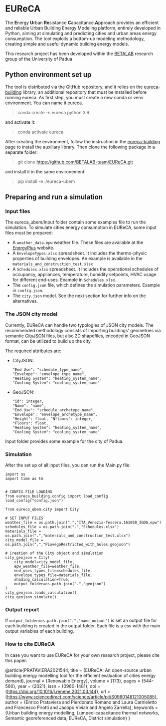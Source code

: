 # EUReCA

The **E**nergy **U**rban **Re**sistance **C**apacitance **A**pproach provides an efficient and reliable Urban Building Energy Modeling platform, entirely developed in Python, aiming at simulating and predicting cities and urban areas energy consumption. The tool exploits a bottom-up modeling methodology, creating simple and useful dynamic building energy models.

This research project has been developed within the [BETALAB](https://research.dii.unipd.it/betalab/) research group of the University of Padua

## Python environment set up
The tool is distributed via the GitHub repository, and it relies on the [eureca-building](https://github.com/BETALAB-team/eureca-building) library, an additional repository that must be installed before running eureca.
As first step, you must create a new conda or venv environment. You can name it eureca.

> conda create -n eureca python 3.9

and activate it:

> conda activate eureca

After creating the environment, follow the instruction in the [eureca-building](https://github.com/BETALAB-team/eureca-building) page to install the auxiliary library.
Then clone the following package in a separate folder:

> git clone https://github.com/BETALAB-team/EUReCA.git

and install it in the same environement:

> pip install -e ./eureca-ubem

## Preparing and run a simulation
### Input files

The eureca_ubem/Input folder contain some examples file to run the simulation. 
To simulate cities energy consumption in EUReCA, some input files must be prepared:
- A `weather_data.epw` weather file. These files are available at the [EnergyPlus](https://www.energyplus.net/weather) website.
- A `EnvelopeTypes.xlsx` spreadsheet. It includes the thermo-physic properties of building envelopes. An example is available in the `materials_and_construction_test.xlsx`
- A `Schedules.xlsx` spreadsheet. It includes the operational schedules of occupancy, appliances, temperature, humidity setpoints, HVAC usage for different end-uses. Example in `Schedules.xlsx`.
- The `config.json` file, which defines the simulation parameters. Example in `config.json`.
- The `city.json` model. See the next section for further info on the alternatives.

### The JSON city model
Currently, EUReCA can handle two typologies of JSON city models. The recommended methodology consists of importing buildings' geometries via semantic [CityJSON](https://www.cityjson.org/) files, but also 2D shapefiles, encoded in GeoJSON format, can be utilized to build up the city.

The required attributes are:
- CityJSON: 
  ```
  "End Use": "schedule_type_name", 
  "Envelope": "envelope_type_name", 
  "Heating System": "heating_system_name", 
  "Cooling System": "cooling_system_name"
  ```
- GeoJSON: 
  ```
  "id": integer, 
  "Name": "name", 
  "End Use": "schedule_archetype_name", 
  "Envelope": "envelope_archetype_name", 
  "Height": float, "Nfloors": integer, 
  "Floors": float, 
  "Heating System": "heating_system_name", 
  "Cooling System": "cooling_system_name"
  ```

Input folder provides some example for the city of Padua.

### Simulation

After the set up of all input files, you can run the Main.py file:

```
import os
import time as tm


# CONFIG FILE LOADING
from eureca_building.config import load_config
load_config("config.json")

from eureca_ubem.city import City

# SET INPUT FILES
weather_file = os.path.join(".","ITA_Venezia-Tessera.161050_IGDG.epw")
schedules_file = os.path.join(".","Schedules.xlsx")
materials_file = os.path.join(".","materials_and_construction_test.xlsx")
city_model_file = os.path.join(".","PiovegoRestricted_with_holes.geojson")

# Creation of the City object and simulation
city_geojson = City(
    city_model=city_model_file,
    epw_weather_file=weather_file,
    end_uses_types_file=schedules_file,
    envelope_types_file=materials_file,
    shading_calculation=True,
    output_folder=os.path.join(".","geojson")
)
city_geojson.loads_calculation()
city_geojson.simulate()
```

### Output report
If `output_folder=os.path.join(".","name_output")` is set an output file for each building is created in the output folder.
Each file is a csv with the main output variables of each building.

### How to cite EUReCA
In case you want to use EUReCA for your own research project, please cite this paper: 

@article{PRATAVIERA2021544,
title = {EUReCA: An open-source urban building energy modelling tool for the efficient evaluation of cities energy demand},
journal = {Renewable Energy},
volume = {173},
pages = {544-560},
year = {2021},
issn = {0960-1481},
doi = {https://doi.org/10.1016/j.renene.2021.03.144},
url = {https://www.sciencedirect.com/science/article/pii/S0960148121005085},
author = {Enrico Prataviera and Pierdonato Romano and Laura Carnieletto and Francesco Pirotti and Jacopo Vivian and Angelo Zarrella},
keywords = {Urban building energy modelling, Lumped-capacitance thermal networks, Semantic georeferenced data, EUReCA, District simulation}
}
